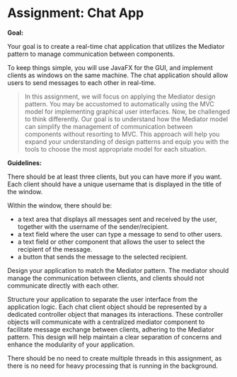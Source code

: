 # Assignment: Chat App

**Goal:**

Your goal is to create a real-time chat application that utilizes the Mediator pattern to manage communication between components.

To keep things simple, you will use JavaFX for the GUI, and implement clients as windows on the same machine. The chat application should allow users to send messages to each other in real-time.

>In this assignment, we will focus on applying the Mediator design pattern. You may be accustomed to automatically using the MVC model for implementing graphical user interfaces. Now, be challenged to think differently. Our goal is to understand how the Mediator model can simplify the management of communication between components without resorting to MVC. This approach will help you expand your understanding of design patterns and equip you with the tools to choose the most appropriate model for each situation.

**Guidelines:**

There should be at least three clients, but you can have more if you want. Each client should have a unique username that is displayed in the title of the window.

Within the window, there should be:
- a text area that displays all messages sent and received by the user, together with the username of the sender/recipient. 
- a text field where the user can type a message to send to other users.
- a text field or other component that allows the user to select the recipient of the message.
- a button that sends the message to the selected recipient.

Design your application to match the Mediator pattern. The mediator should manage the communication between clients, and clients should not communicate directly with each other.

Structure your application to separate the user interface from the application logic. Each chat client object should be represented by a dedicated controller object that manages its interactions. These controller objects will communicate with a centralized mediator component to facilitate message exchange between clients, adhering to the Mediator pattern. This design will help maintain a clear separation of concerns and enhance the modularity of your application.

There should be no need to create multiple threads in this assignment, as there is no need for heavy processing that is running in the background.
